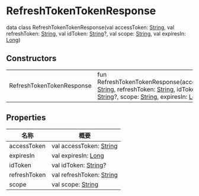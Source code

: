 # RefreshTokenTokenResponse


data class RefreshTokenTokenResponse(val accessToken: [String](https://kotlinlang.org/api/latest/jvm/stdlib/kotlin/-string/index.html), val refreshToken: [String](https://kotlinlang.org/api/latest/jvm/stdlib/kotlin/-string/index.html), val idToken: [String](https://kotlinlang.org/api/latest/jvm/stdlib/kotlin/-string/index.html)?, val scope: [String](https://kotlinlang.org/api/latest/jvm/stdlib/kotlin/-string/index.html), val expiresIn: [Long](https://kotlinlang.org/api/latest/jvm/stdlib/kotlin/-long/index.html))

## Constructors

| | |
|---|---|
| RefreshTokenTokenResponse | fun RefreshTokenTokenResponse(accessToken: [String](https://kotlinlang.org/api/latest/jvm/stdlib/kotlin/-string/index.html), refreshToken: [String](https://kotlinlang.org/api/latest/jvm/stdlib/kotlin/-string/index.html), idToken: [String](https://kotlinlang.org/api/latest/jvm/stdlib/kotlin/-string/index.html)?, scope: [String](https://kotlinlang.org/api/latest/jvm/stdlib/kotlin/-string/index.html), expiresIn: [Long](https://kotlinlang.org/api/latest/jvm/stdlib/kotlin/-long/index.html)) |

## Properties

| 名称 | 概要 |
|---|---|
| accessToken | val accessToken: [String](https://kotlinlang.org/api/latest/jvm/stdlib/kotlin/-string/index.html) |
| expiresIn | val expiresIn: [Long](https://kotlinlang.org/api/latest/jvm/stdlib/kotlin/-long/index.html) |
| idToken | val idToken: [String](https://kotlinlang.org/api/latest/jvm/stdlib/kotlin/-string/index.html)? |
| refreshToken | val refreshToken: [String](https://kotlinlang.org/api/latest/jvm/stdlib/kotlin/-string/index.html) |
| scope | val scope: [String](https://kotlinlang.org/api/latest/jvm/stdlib/kotlin/-string/index.html) |

